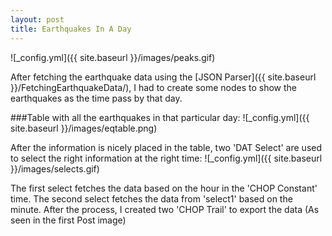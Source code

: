 ```yaml
---
layout: post
title: Earthquakes In A Day
---
```


![_config.yml]({{ site.baseurl }}/images/peaks.gif)

After fetching the earthquake data using the [JSON Parser]({{ site.baseurl }}/FetchingEarthquakeData/), I had to create some nodes to show the earthquakes as the time pass by that day.

###Table with all the earthquakes in that particular day:
![_config.yml]({{ site.baseurl }}/images/eqtable.png)

After the information is nicely placed in the table, two 'DAT Select' are used to select the right information at the right time:
![_config.yml]({{ site.baseurl }}/images/selects.gif)

The first select fetches the data based on the hour in the 'CHOP Constant' time. The second select fetches the data from 'select1' based on the minute.
After the process, I created two 'CHOP Trail' to export the data (As seen in the first Post image)
